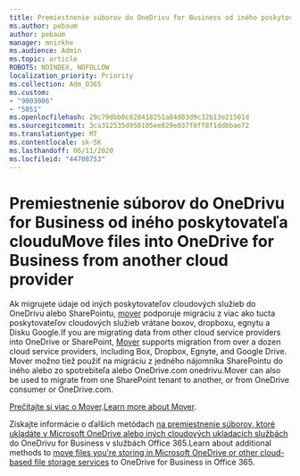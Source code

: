 ```yaml
---
title: Premiestnenie súborov do OneDrivu for Business od iného poskytovateľa cloudu
ms.author: pebaum
author: pebaum
manager: mnirkhe
ms.audience: Admin
ms.topic: article
ROBOTS: NOINDEX, NOFOLLOW
localization_priority: Priority
ms.collection: Adm_O365
ms.custom:
- "9003086"
- "5851"
ms.openlocfilehash: 29c79dbb0c828418251a84d03d9c32b13e21501d
ms.sourcegitcommit: 3ca312535d950105ee829e037f0ff8f1ddbbae72
ms.translationtype: MT
ms.contentlocale: sk-SK
ms.lasthandoff: 06/11/2020
ms.locfileid: "44708753"
---
```

# <a name="move-files-into-onedrive-for-business-from-another-cloud-provider"></a><span data-ttu-id="d4228-102">Premiestnenie súborov do OneDrivu for Business od iného poskytovateľa cloudu</span><span class="sxs-lookup"><span data-stu-id="d4228-102">Move files into OneDrive for Business from another cloud provider</span></span>

<span data-ttu-id="d4228-103">Ak migrujete údaje od iných poskytovateľov cloudových služieb do OneDrivu alebo SharePointu, [mover](https://go.microsoft.com/fwlink/?linkid=2132453) podporuje migráciu z viac ako tucta poskytovateľov cloudových služieb vrátane boxov, dropboxu, egnytu a Disku Google.</span><span class="sxs-lookup"><span data-stu-id="d4228-103">If you are migrating data from other cloud service providers into OneDrive or SharePoint, [Mover](https://go.microsoft.com/fwlink/?linkid=2132453) supports migration from over a dozen cloud service providers, including Box, Dropbox, Egnyte, and Google Drive.</span></span> <span data-ttu-id="d4228-104">Mover možno tiež použiť na migráciu z jedného nájomníka SharePointu do iného alebo zo spotrebiteľa alebo OneDrive.com onedrivu.</span><span class="sxs-lookup"><span data-stu-id="d4228-104">Mover can also be used to migrate from one SharePoint tenant to another, or from OneDrive consumer or OneDrive.com.</span></span>

<span data-ttu-id="d4228-105">[Prečítajte si viac o Mover](https://go.microsoft.com/fwlink/?linkid=2132453).</span><span class="sxs-lookup"><span data-stu-id="d4228-105">[Learn more about Mover](https://go.microsoft.com/fwlink/?linkid=2132453).</span></span>

<span data-ttu-id="d4228-106">Získajte informácie o ďalších metódach [na premiestnenie súborov, ktoré ukladáte v Microsoft OneDrive alebo iných cloudových ukladacích službách](https://support.microsoft.com/office/7fb28cad-7e25-451f-8b4b-2d1a71e5c0e9) do OneDrivu for Business v službách Office 365.</span><span class="sxs-lookup"><span data-stu-id="d4228-106">Learn about additional methods to [move files you're storing in Microsoft OneDrive or other cloud-based file storage services](https://support.microsoft.com/office/7fb28cad-7e25-451f-8b4b-2d1a71e5c0e9) to OneDrive for Business in Office 365.</span></span>

